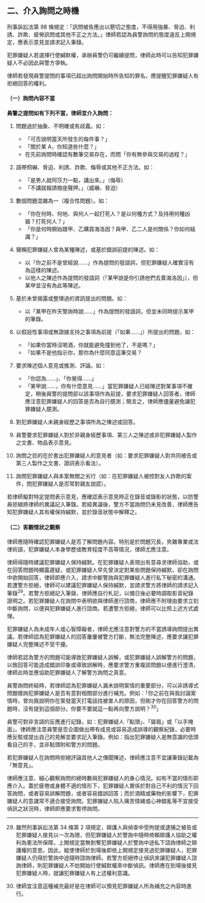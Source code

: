 ## 二、介入詢問之時機

刑事訴訟法第 98 條規定：「訊問被告應出以懇切之態度，不得用強暴、脅迫、利誘、詐欺、疲勞訊問或其他不正之方法。」律師若認為員警詢問的態度違反上開規定，應表示意見並請求記入筆錄。

犯罪嫌疑人若選擇行使緘默權，承辦員警仍可繼續提問，律師此時可以告知犯罪嫌疑人不必因此與警方爭執。

律師若發現員警提問的事項已超出詢問開始時所告知的罪名，應提醒犯罪嫌疑人有拒絕回答的權利。

#### （一）詢問內容不當

**員警之提問如有下列不當，律師宜介入詢問：**

1. 問題過於抽象、不明確或有歧義。如：

   - 「可否說明當天所發生的每件事？」
   - 「關於某 A，你知道些什麼？」
   - 在先前詢問時確認有數筆交易存在，而問「你有無參與交易的過程？」

2. 語帶恫嚇、脅迫、利誘、詐欺、侮辱或其他不正方法。如：

   - 「是男人就阿莎力一點，講出來。」（侮辱）
   - 「不講就報請檢座聲押。」（威嚇、脅迫）

3. 數個問題混雜為一（複合性問題）。如：

   - 「你在何時、何地、與何人一起打死人？是以何種方式？及持用何種凶器？打死何人？」
   - 「你是何時開始跟甲、乙購買海洛因？與甲、乙二人是何關係？你如何結識？」

4. 聲稱犯罪嫌疑人曾為某種陳述，或基於錯誤前提的陳述。如：

   - 以「你之前不是曾經說……」作為提問的發語詞，但犯罪嫌疑人確實沒有為這樣的陳述。
   - 以他人之陳述作為提問的發語詞（「某甲說是你引誘他們去賣海洛因」），但某甲並沒有為此等陳述。

5. 基於未曾揭露或整理過的資訊提出的問題。如：

   - 以「某甲在昨天警詢時說……」作為提問的發語詞，但並未同時提示某甲的筆錄。

6. 以假設性事項或無證據支持之事項為前提（「如果……」）所提出的問題，如：

   - 「如果你當時沒喝酒，你就能避免撞到他了，不是嗎？」
   - 「如果不是他指示你，那你為什麼同意這筆交易？

7. 要求陳述個人意見或推測、評論。如：

   - 「你認為……」、「你覺得……」
   - 「某甲說……，你有什麼意見……」當犯罪嫌疑人已經陳述對某事項不確定，稍後員警的提問卻以該事項作為前提，要求犯罪嫌疑人回答者，律師應注意犯罪嫌疑人的回答是否為自行臆測；簡言之，律師應儘量避免讓犯罪嫌疑人臆測。

8. 對犯罪嫌疑人未親身經歷之事項所為之陳述或回答。

9. 員警要求犯罪嫌疑人對於非親身經歷事項、第三人之陳述或非犯罪嫌疑人製作之文書、物品表示意見。

10. 詢問之目的在於套出犯罪嫌疑人的意見者（如：要求犯罪嫌疑人對共同被告或第三人製作之文書、證詞表示看法）。

11. 詢問犯罪嫌疑人與本案無關之劣行（如：在犯罪嫌疑人被控對友人詐欺的案件，問犯罪嫌疑人是否常對親友說謊）。

若律師擬對特定提問表示意見，應確認表示意見時正在錄音或錄影的狀態，以防警員拒絕將律師的異議記入筆錄。若經異議後，警方不當詢問仍未見改善，律師應告知犯罪嫌疑人其有權保持緘默，並於錄音狀態中解釋之。

#### （二）客觀情狀之觀察

律師應隨時確認犯罪嫌疑人是否了解問題內容。特別是於問題冗長，夾雜專業或法律術語，犯罪嫌疑人本身學歷或教育程度不高等情況，律師尤應注意。

律師得隨時建議犯罪嫌疑人保持緘默。在犯罪嫌疑人表現出有意尋求律師協助，或在回答問題時顯露遲疑，或犯罪嫌疑人早先曾決定對某些問題保持緘默，卻在詢問中欲開始回答，律師即應介入，請求中斷警詢與犯罪嫌疑人進行私下秘密的溝通。若遭警方拒絕，律師可以建議犯罪嫌疑人保持緘默，並請求警方將律師的請求記入筆錄<sup>29</sup>。若警方拒絕記入筆錄，律師應自行札記，以備日後必要時調取影音紀錄證明之。若犯罪嫌疑人在詢問中表明欲與律師進行諮商，律師應不附理由要求立刻中斷詢問，以便與犯罪嫌疑人進行諮商。若遭警方拒絕，律師可以比照上述方式處理。

犯罪嫌疑人為未成年人或心智障礙者，律師尤應注意對警方的不當誘導詢問提出異議。若律師認為犯罪嫌疑人的回答屢屢被警方打斷，無法完整陳述，應要求讓犯罪嫌疑人完整陳述不受干擾。

律師若認為警方的問題可能導致犯罪嫌疑人誤解，或犯罪嫌疑人誤解警方的問題，以致回答可能造成錯誤印象或導致誤解時，應要求警方重複該問題以便進行澄清，律師此時並應協助犯罪嫌疑人了解警方詢問之真意。

員警詢問終結時，若律師認為犯罪嫌疑人漏未說明案情的重要部分，可以非誘導式問題徵詢犯罪嫌疑人是否有意對相關部分進行補充。例如：「你之前在與我討論案情時，曾向我說明你在案發當天打電話找被害人的原因，但剛才你在回答警方的問題時，沒有提到這個部分。你要不要就這一點再向警方說明？<sup>30</sup>」

員警可對非言語的反應進行記錄，如：犯罪嫌疑人「點頭」、「聳肩」或「以手掩面」。律師應注意員警是否企圖做出帶有成見或容易造成誤導的觀察紀錄，必要時應反駁或提出自己的見解並要求記入筆錄。例如：指出犯罪嫌疑人是無意識的低頭看自己的手，並非點頭附和警方的問題。

若犯罪嫌疑人在詢問時拒絕評論其他人之傳聞陳述，律師應注意不宜讓筆錄記載為「無意見」。

律師應注意、細心觀察詢問的總時數與犯罪嫌疑人的身心情況。如有不當的情形即應介入。蓋於疲倦或身體不適的情形下，犯罪嫌疑人實係於對自己不利的情況下回答詢問，或者容易誤解問題，或者容易錯誤回答；而於酒精或藥物的影響下，犯罪嫌疑人的意識常不適合接受詢問。犯罪嫌疑人陷入痛苦情緒或心神錯亂等不宜接受偵訊之狀況時，律師即應要求暫停詢問。

---

29. 雖然刑事訴訟法第 34 條第 2 項規定，辯護人與偵查中受拘提或逮捕之被告或犯罪嫌疑人接見以一次為限，但犯罪嫌疑人於警詢中隨時倚賴辯護人協助之權利為憲法所保障，上開規定當無剝奪犯罪嫌疑人於警詢中途私下諮詢律師之辯護權的意思。因此，縱使律師於到場後即依上開規定接見過犯罪嫌疑人，犯罪嫌疑人仍得於警詢中途隨時諮詢律師。若警方拒絕停止偵訊來讓犯罪嫌疑人諮詢律師，則犯罪嫌疑人不妨開始行使緘默權來中斷偵訊。律師應在到場後接見犯罪嫌疑人時，就讓犯罪嫌疑人有上述權利意識。

30. 律師宜注意這種補充最好是在律師可以預見犯罪嫌疑人所為補充之內容時進行。


